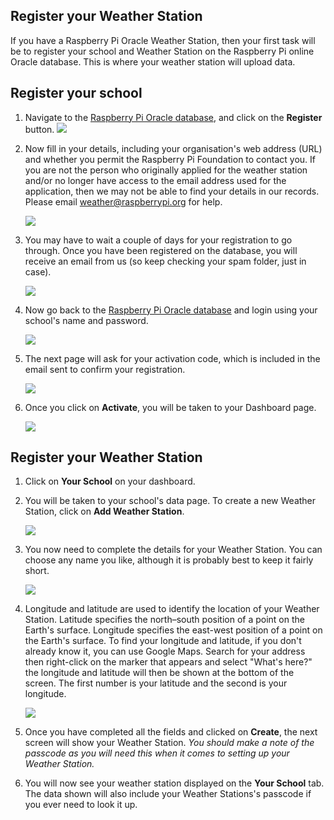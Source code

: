 ## Register your Weather Station


If you have a Raspberry Pi Oracle Weather Station, then your first task will be to register your school and Weather Station on the Raspberry Pi online Oracle database. This is where your weather station will upload data.

## Register your school

1. Navigate to the [Raspberry Pi Oracle database](https://apex.oracle.com/pls/apex/f?p=81290:LOGIN_DESKTOP:0:::::&tz=1:00), and click on the **Register** button.
   ![](images/register01.png)

1. Now fill in your details, including your organisation's web address (URL) and whether you permit the Raspberry Pi Foundation to contact you. If you are not the person who originally applied for the weather station and/or no longer have access to the email address used for the application, then we may not be able to find your details in our records. Please email weather@raspberrypi.org for help.

   ![](images/register02.png)

1. You may have to wait a couple of days for your registration to go through. Once you have been registered on the database, you will receive an email from us (so keep checking your spam folder, just in case).

   ![](images/register04.png)

1. Now go back to the [Raspberry Pi Oracle database](https://apex.oracle.com/pls/apex/f?p=81290:LOGIN_DESKTOP:0:::::&tz=1:00) and login using your school's name and password.

   ![](images/register05.png)

1. The next page will ask for your activation code, which is included in the email sent to confirm your registration.

   ![](images/register06.png)

1. Once you click on **Activate**, you will be taken to your Dashboard page.

   ![](images/register07.png)

## Register your Weather Station

1. Click on **Your School** on your dashboard.

1. You will be taken to your school's data page. To create a new Weather Station, click on **Add Weather Station**.

   ![](images/register08.png)

1. You now need to complete the details for your Weather Station. You can choose any name you like, although it is probably best to keep it fairly short.

   ![](images/register10.png)

1. Longitude and latitude are used to identify the location of your Weather Station. Latitude specifies the north–south position of a point on the Earth's surface. Longitude specifies the east-west position of a point on the Earth's surface. To find your longitude and latitude, if you don't already know it, you can use Google Maps. Search for your address then right-click on the marker that appears and select "What's here?" the longitude and latitude will then be shown at the bottom of the screen. The first number is your latitude and the second is your longitude.

   ![](images/register13.png)

1. Once you have completed all the fields and clicked on **Create**, the next screen will show your Weather Station. *You should make a note of the passcode as you will need this when it comes to setting up your Weather Station.*

1. You will now see your weather station displayed on the **Your School** tab. The data shown will also include your Weather Stations's passcode if you ever need to look it up.

[](images/register12.png)
